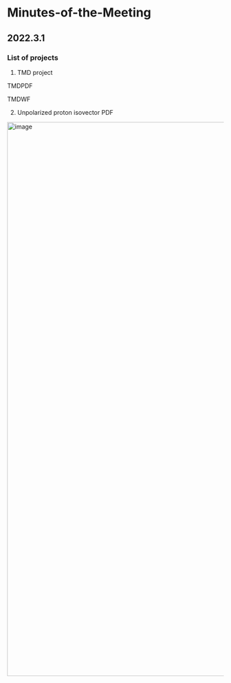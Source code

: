 # Minutes-of-the-Meeting

## 2022.3.1

### List of projects

1. TMD project

TMDPDF

TMDWF

2. Unpolarized proton isovector PDF

<img width="1290" alt="image" src="https://user-images.githubusercontent.com/61530178/156086241-13507c53-be46-4724-9b66-40575d9d27bc.png">

